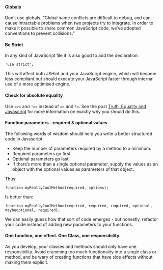 #### Globals
Don’t use globals. “Global name conflicts are difficult to debug, and can cause intractable problems when two projects try to integrate. In order to make it possible to share common JavaScript code, we’ve adopted conventions to prevent collisions.”

#### Be Strict
In any kind of JavaScript file it is also good to add the declaration:

    'use strict';

This will affect both JSHint and your JavaScript engine, which will become less compliant but should execute your JavaScript faster through internal use of a more optimised engine.

#### Check for absolute equality
Use `===` and `!==` instead of `==` and `!=`. See the post [Truth, Equality and Javascript](http://javascriptweblog.wordpress.com/2011/02/07/truth-equality-and-javascript/) for more information on exactly why you should do this.

#### Function parameters - required & optional values
The following words of wisdom should help you write a better structured code in Javascript:

- Keep the number of parameters required by a method to a minimum.
- Required parameters go first.
- Optional parameters go last.
- If there’s more than a single optional parameter, supply the values as an object with the optional values as parameters of that object.

Thus:

    function myReallyCoolMethod(required, options);

Is better than:

    function myReallyCoolMethod(required, required, required, optional, maybeoptional, required);

We can easily guess how that sort of code emerges - but honestly, refactor your code instead of adding new parameters to your functions.

#### One function, one effect. One Class, one responsibility.
As you develop, your classes and methods should only have one responsibility. Avoid cramming too much functionality into a single class or method, and be wary of creating functions that have side effects without making them explicit.
